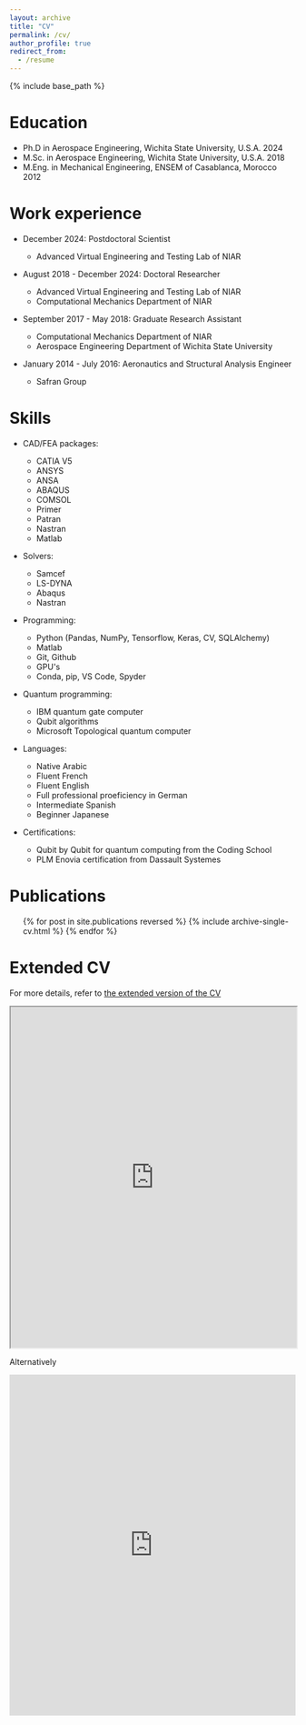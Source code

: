 ```yaml
---
layout: archive
title: "CV"
permalink: /cv/
author_profile: true
redirect_from:
  - /resume
---
```


{% include base_path %}

Education
======
* Ph.D in Aerospace Engineering, Wichita State University, U.S.A. 2024
* M.Sc. in Aerospace Engineering, Wichita State University, U.S.A. 2018
* M.Eng. in Mechanical Engineering, ENSEM of Casablanca, Morocco 2012

Work experience
======
* December 2024: Postdoctoral Scientist
  * Advanced Virtual Engineering and Testing Lab of NIAR

* August 2018 - December 2024: Doctoral Researcher
  * Advanced Virtual Engineering and Testing Lab of NIAR
  * Computational Mechanics Department of NIAR

* September 2017 - May 2018: Graduate Research Assistant
  * Computational Mechanics Department of NIAR
  * Aerospace Engineering Department of Wichita State University

* January 2014 - July 2016: Aeronautics and Structural Analysis Engineer
  * Safran Group

  
Skills
======
* CAD/FEA packages:
  * CATIA V5
  * ANSYS
  * ANSA
  * ABAQUS
  * COMSOL
  * Primer
  * Patran
  * Nastran
  * Matlab
    
* Solvers:
  * Samcef
  * LS-DYNA
  * Abaqus
  * Nastran
    
* Programming:
   * Python (Pandas, NumPy, Tensorflow, Keras, CV, SQLAlchemy)
   * Matlab
   * Git, Github
   * GPU's
   * Conda, pip, VS Code, Spyder
      
* Quantum programming:
    * IBM quantum gate computer
    * Qubit algorithms
    * Microsoft Topological quantum computer

* Languages:
  * Native Arabic
  * Fluent French
  * Fluent English
  * Full professional proeficiency in German
  * Intermediate Spanish
  * Beginner Japanese 
  
* Certifications:
  * Qubit by Qubit for quantum computing from the Coding School
  * PLM Enovia certification from Dassault Systemes
    
Publications
======
  <ul>{% for post in site.publications reversed %}
    {% include archive-single-cv.html %}
  {% endfor %}</ul>

Extended CV
======
For more details, refer to [the extended version of the CV](/KO_CV_Extended.pdf)

<iframe src="https://drko-curius.github.io/KO_CV_Extended.pdf" width="100%" height="600px">
    Your browser does not support the iframe element.
</iframe>

Alternatively

<embed src="https://drko-curius.github.io/KO_CV_Extended.pdf" width="100%" height="600px" type="application/pdf">


